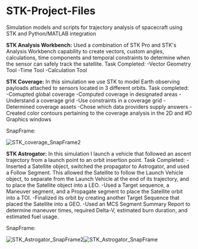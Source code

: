 # STK-Project-Files
Simulation models and scripts for trajectory analysis of spacecraft using STK and Python/MATLAB integration

**STK Analysis Workbench:** Used a combination of STK Pro and STK's Analysis Workbench capability to create vectors, custom angles, calculations, time components and temporal constraints to determine when the sensor can safely track the satellite.
Task Completed: 
-Vector Geometry Tool 
-Time Tool
-Calculation Tool 



**STK Coverage:** In this simulation we use STK to model Earth observing payloads attached to sensors located in 3 different orbits. 
Task completed: 
-Comupted global coverage
-Computed coverage in designated areas
-Understand a coverage grid 
-Use constraints in a coverage grid 
-Determined coverage assets
-Chose which data providers supply answers
-Created color contours pertaining to the coverage analysis in the 2D and #D Graphics windows 

SnapFrame:



![STK_coverage_SnapFrame2](https://github.com/Jakayla-R/STK-Scenario-Files/assets/90592223/0113eb3e-43e8-434b-b286-ce1c4f351c21)


**STK Astrogator:** In this simulation I launch a vehicle that followed an ascent trajectory from a launch point to an orbit insertion point.
Task Completed: 
-Inserted a Satellite object, switched the propagator to Astrogator, and used a Follow Segment. This allowed the Satellite to follow the Launch Vehicle object, to separate from the Launch Vehicle at the end of its trajectory, and to place the Satellite object into a LEO.
-Used a Target sequence, a Maneuver segment, and a Propagate segment to place the Satellite orbit into a TOI.
-Finalized its orbit by creating another Target Sequence that placed the Satellite into a GEO.
-Used an MCS Segment Summary Report to determine maneuver times, required Delta-V, estimated burn duration, and estimated fuel usage.

SnapFrame: 


![STK_Astrogator_SnapFrame2](https://github.com/Jakayla-R/STK-Scenario-Files/assets/90592223/66a246b6-8964-4695-bdf3-2a14d1446b08)![STK_Astrogator_SnapFrame](https://github.com/Jakayla-R/STK-Scenario-Files/assets/90592223/882457c2-79ec-4a67-99f4-322efa16952e)


